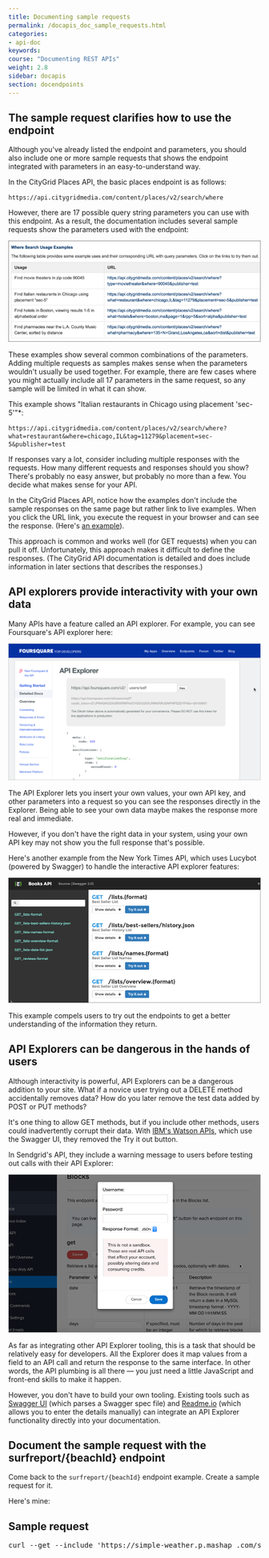 ```yaml
---
title: Documenting sample requests
permalink: /docapis_doc_sample_requests.html
categories:
- api-doc
keywords:
course: "Documenting REST APIs"
weight: 2.8
sidebar: docapis
section: docendpoints
---
```



## The sample request clarifies how to use the endpoint

Although you've already listed the endpoint and parameters, you should also include one or more sample requests that shows the endpoint integrated with parameters in an easy-to-understand way.

In the CityGrid Places API, the basic places endpoint is as follows:

```
https://api.citygridmedia.com/content/places/v2/search/where
```

However, there are 17 possible query string parameters you can use with this endpoint. As a result, the documentation includes several sample requests show the parameters used with the endpoint:

<a href="http://docs.citygridmedia.com/display/citygridv2/Places+API"><img src="images/search_usage_examples.png" alt="CityGrid Places API example" /></a>

These examples show several common combinations of the parameters. Adding multiple requests as samples  makes sense when the parameters wouldn't usually be used together. For example, there are few cases where you might actually include all 17 parameters in the same request, so any sample will be limited in what it can show.

This example shows "Italian restaurants in Chicago using placement 'sec-5'"*:

```
https://api.citygridmedia.com/content/places/v2/search/where?what=restaurant&where=chicago,IL&tag=11279&placement=sec-5&publisher=test
```

If responses vary a lot, consider including multiple responses with the requests. How many different requests and responses should you show? There's probably no easy answer, but probably no more than a few. You decide what makes sense for your API.

In the CityGrid Places API, notice how the examples don't include the sample responses on the same page but rather link to live examples. When you click the URL link, you execute the request in your browser and can see the response. (Here's [an example](http://api.citygridmedia.com/content/places/v2/search/where?type=movietheater&where=90045&publisher=test)).

This approach is common and works well (for GET requests) when you can pull it off. Unfortunately, this approach makes it difficult to define the responses. (The CityGrid API documentation is detailed and does include information in later sections that describes the responses.)

## API explorers provide interactivity with your own data

Many APIs have a feature called an API explorer. For example, you can see Foursquare's API explorer here:

 <a href="https://developer.foursquare.com/docs/explore"><img src="images/foursquareapiexplorer.png" alt="Foursquare's API Explorer" /></a>

The API Explorer lets you insert your own values, your own API key, and other parameters into a request so you can see the responses directly in the Explorer. Being able to see your own data maybe makes the response more real and immediate.

However, if you don't have the right data in your system, using your own API key may not show you the full response that's possible.

Here's another example from the New York Times API, which uses Lucybot (powered by Swagger) to handle the interactive API explorer features:

 <a href="http://developer.nytimes.com/books_api.json"><img src="images/nytimesapirequests.png" alt="NYTimes API Explorer created through Lucybot and Swagger" /></a>

 This example compels users to try out the endpoints to get a better understanding of the information they return.

## API Explorers can be dangerous in the hands of users

Although interactivity is powerful, API Explorers can be a dangerous addition to your site. What if a novice user trying out a DELETE method accidentally removes data? How do you later remove the test data added by POST or PUT methods?

It's one thing to allow GET methods, but if you include other methods, users could inadvertently corrupt their data. With [IBM's Watson APIs](http://www.ibm.com/smarterplanet/us/en/ibmwatson/developercloud/apis/), which use the Swagger UI, they removed the Try it out button.

In Sendgrid's API, they include a warning message to users before testing out calls with their API Explorer:

<a href="https://sendgrid.com/docs/API_Reference/Web_API/blocks.html"><img src="images/sendgridwarningmessage.png" alt="SendGrid API Explorer warning message" /></a>

As far as integrating other API Explorer tooling, this is a task that should be relatively easy for developers. All the Explorer does it map values from a field to an API call and return the response to the same interface. In other words, the API plumbing is all there &mdash; you just need a little JavaScript and front-end skills to make it happen.

However, you don't have to build your own tooling. Existing tools such as [Swagger UI](http://swagger.io/swagger-ui/) (which parses a Swagger spec file) and [Readme.io](http://readme.io) (which allows you to enter the details manually) can integrate an API Explorer functionality directly into your documentation.

## Document the sample request with the surfreport/{beachId} endpoint

Come back to the `surfreport/{beachId}` endpoint example. Create a sample request for it.

Here's mine:

<div class="docSample">

<h2>Sample request</h2>

<pre>
curl --get --include 'https://simple-weather.p.mashap .com/surfreport/123?units=imperial&days=1&time=1433772000' -H 'X-Mashape-Key: APIKEY' -H 'Accept: application/json'
</pre>
</div>
